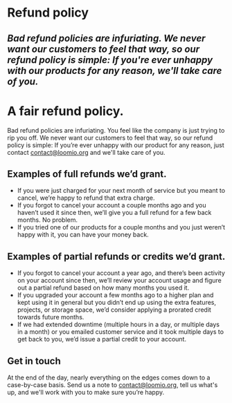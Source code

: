 # Refund policy
_Bad refund policies are infuriating. We never want our customers to feel that way, so our refund policy is simple: If you're ever unhappy with our products for any reason, we'll take care of you._
---

# A fair refund policy.

Bad refund policies are infuriating. You feel like the company is just trying to rip you off. We never want our customers to feel that way, so our refund policy is simple: If you’re ever unhappy with our product for any reason, just contact contact@loomio.org and we'll take care of you.

## Examples of full refunds we’d grant.

* If you were just charged for your next month of service but you meant to cancel, we’re happy to refund that extra charge.
* If you forgot to cancel your account a couple months ago and you haven’t used it since then, we’ll give you a full refund for a few back months. No problem.
* If you tried one of our products for a couple months and you just weren’t happy with it, you can have your money back.

## Examples of partial refunds or credits we’d grant.

* If you forgot to cancel your account a year ago, and there’s been activity on your account since then, we’ll review your account usage and figure out a partial refund based on how many months you used it.
* If you upgraded your account a few months ago to a higher plan and kept using it in general but you didn’t end up using the extra features, projects, or storage space, we’d consider applying a prorated credit towards future months.
* If we had extended downtime (multiple hours in a day, or multiple days in a month) or you emailed customer service and it took multiple days to get back to you, we’d issue a partial credit to your account.

## Get in touch

At the end of the day, nearly everything on the edges comes down to a case-by-case basis. Send us a note to contact@loomio.org, tell us what's up, and we'll work with you to make sure you’re happy.

